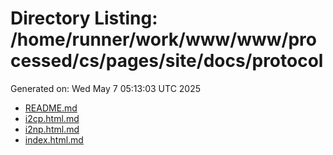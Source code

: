 # Directory Listing: /home/runner/work/www/www/processed/cs/pages/site/docs/protocol
Generated on: Wed May  7 05:13:03 UTC 2025

- [README.md](README.md)
- [i2cp.html.md](i2cp.html.md)
- [i2np.html.md](i2np.html.md)
- [index.html.md](index.html.md)
